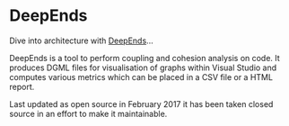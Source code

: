 # DeepEnds

Dive into architecture with [DeepEnds](https://www.deepends.co.uk/)...

DeepEnds is a tool to perform coupling and cohesion analysis on code.
It produces DGML files for visualisation of graphs within Visual Studio and computes various metrics which can be placed in a CSV file or a HTML report.

Last updated as open source in February 2017 it has been taken closed source in an effort to make it maintainable.